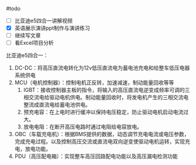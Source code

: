 #todo 
- [ ] 比亚迪e5四合一讲解视频
- [x] 英语展示演讲ppt制作与演讲练习
- [ ] 继续写文章
- [ ] 看Excel项目分析

比亚迪e5四合一：

1. DC-DC：将高压直流电转化为12v低压直流电为蓄电池充电和给整车低压电器系统供电
2. MCU（电机控制器）：控制电机正反转，加速减速，制动能量回收等等
	1. IGBT：接收控制器主板的指令，将输入的高压直流电逆变成频率可调的三相交流电给驱动电机供电。制动能量回收时，将发电机产生的三相交流电整流成直流电给蓄电池供电。
	2. 预充电容：在上电时进行缓冲以保持电压稳定，防止驱动电机启动电流过大。
	3. 放电电阻：在断开高压电路时通过电阻给电容放电。
3. OBC（车载充电机）：根据BMS提供的数据，动态调节充电电流或电压参数，完成充电过程。以及控制高压交流或直流电双向逆变使驱动电机运转，实现充电，放电功能。
4.  PDU（高压配电箱）：实现整车高压回路配电功能以及高压漏电检测功能